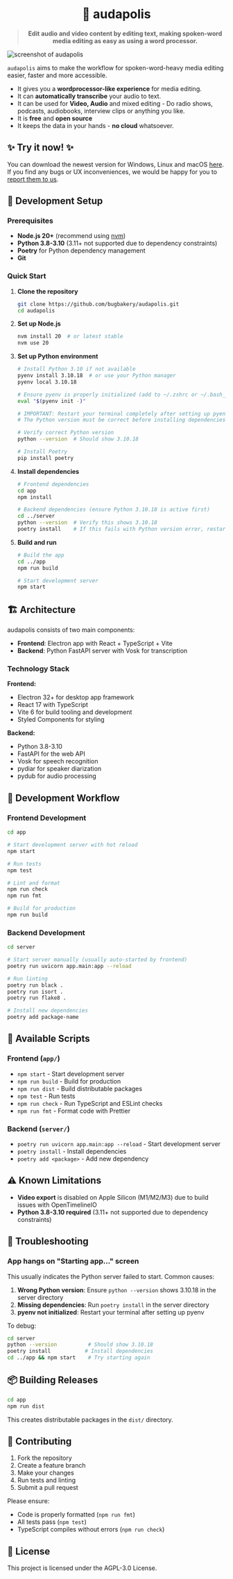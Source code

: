 # <div align="center">🎤 audapolis</div>

> **<div align="center">Edit audio and video content by editing text, making spoken-word media editing as easy as using a word processor.</div>**

![screenshot of audapolis](doc/screenshot.png)

`audapolis` aims to make the workflow for spoken-word-heavy media editing easier, faster and more accessible.

- It gives you a **wordprocessor-like experience** for media editing.
- It can **automatically transcribe** your audio to text.
- It can be used for **Video, Audio** and mixed editing - Do radio shows, podcasts, audiobooks, interview clips or anything you like.
- It is **free** and **open source**
- It keeps the data in your hands - **no cloud** whatsoever.

## ✨ Try it now! ✨

You can download the newest version for Windows, Linux and macOS [here](https://github.com/bugbakery/audapolis/releases/latest).
If you find any bugs or UX inconveniences, we would be happy for you to [report them to us](https://github.com/bugbakery/audapolis/issues/new).

## 🚀 Development Setup

### Prerequisites

- **Node.js 20+** (recommend using [nvm](https://github.com/nvm-sh/nvm))
- **Python 3.8-3.10** (3.11+ not supported due to dependency constraints)
- **Poetry** for Python dependency management
- **Git**

### Quick Start

1. **Clone the repository**
   ```bash
   git clone https://github.com/bugbakery/audapolis.git
   cd audapolis
   ```

2. **Set up Node.js**
   ```bash
   nvm install 20  # or latest stable
   nvm use 20
   ```

3. **Set up Python environment**
   ```bash
   # Install Python 3.10 if not available
   pyenv install 3.10.18  # or use your Python manager
   pyenv local 3.10.18
   
   # Ensure pyenv is properly initialized (add to ~/.zshrc or ~/.bash_profile)
   eval "$(pyenv init -)"
   
   # IMPORTANT: Restart your terminal completely after setting up pyenv
   # The Python version must be correct before installing dependencies
   
   # Verify correct Python version
   python --version  # Should show 3.10.18
   
   # Install Poetry
   pip install poetry
   ```

4. **Install dependencies**
   ```bash
   # Frontend dependencies
   cd app
   npm install
   
   # Backend dependencies (ensure Python 3.10.18 is active first)
   cd ../server
   python --version  # Verify this shows 3.10.18
   poetry install    # If this fails with Python version error, restart terminal
   ```

5. **Build and run**
   ```bash
   # Build the app
   cd ../app
   npm run build
   
   # Start development server
   npm start
   ```

## 🏗️ Architecture

audapolis consists of two main components:

- **Frontend**: Electron app with React + TypeScript + Vite
- **Backend**: Python FastAPI server with Vosk for transcription

### Technology Stack

**Frontend:**
- Electron 32+ for desktop app framework
- React 17 with TypeScript
- Vite 6 for build tooling and development
- Styled Components for styling

**Backend:**
- Python 3.8-3.10
- FastAPI for the web API
- Vosk for speech recognition
- pydiar for speaker diarization
- pydub for audio processing

## 📝 Development Workflow

### Frontend Development

```bash
cd app

# Start development server with hot reload
npm start

# Run tests
npm test

# Lint and format
npm run check
npm run fmt

# Build for production
npm run build
```

### Backend Development

```bash
cd server

# Start server manually (usually auto-started by frontend)
poetry run uvicorn app.main:app --reload

# Run linting
poetry run black .
poetry run isort .
poetry run flake8 .

# Install new dependencies
poetry add package-name
```

## 🔧 Available Scripts

### Frontend (`app/`)

- `npm start` - Start development server
- `npm run build` - Build for production
- `npm run dist` - Build distributable packages
- `npm test` - Run tests
- `npm run check` - Run TypeScript and ESLint checks
- `npm run fmt` - Format code with Prettier

### Backend (`server/`)

- `poetry run uvicorn app.main:app --reload` - Start development server
- `poetry install` - Install dependencies
- `poetry add <package>` - Add new dependency

## ⚠️ Known Limitations

- **Video export** is disabled on Apple Silicon (M1/M2/M3) due to build issues with OpenTimelineIO
- **Python 3.8-3.10 required** (3.11+ not supported due to dependency constraints)

## 🔧 Troubleshooting

### App hangs on "Starting app..." screen

This usually indicates the Python server failed to start. Common causes:

1. **Wrong Python version**: Ensure `python --version` shows 3.10.18 in the server directory
2. **Missing dependencies**: Run `poetry install` in the server directory
3. **pyenv not initialized**: Restart your terminal after setting up pyenv

To debug:
```bash
cd server
python --version          # Should show 3.10.18
poetry install           # Install dependencies
cd ../app && npm start    # Try starting again
```

## 📦 Building Releases

```bash
cd app
npm run dist
```

This creates distributable packages in the `dist/` directory.

## 🤝 Contributing

1. Fork the repository
2. Create a feature branch
3. Make your changes
4. Run tests and linting
5. Submit a pull request

Please ensure:
- Code is properly formatted (`npm run fmt`)
- All tests pass (`npm test`)
- TypeScript compiles without errors (`npm run check`)

## 📄 License

This project is licensed under the AGPL-3.0 License.
